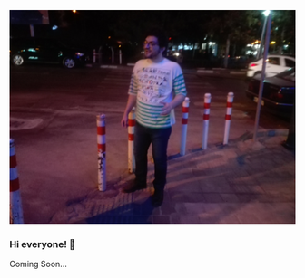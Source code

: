 ![ahmadpanah](https://github.com/ahmadpanah/ahmadpanah/blob/master/IMG_20180809_211024.jpg)

### Hi everyone! 👋

Coming Soon...

